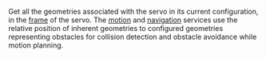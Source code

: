 Get all the geometries associated with the servo in its current configuration, in the [frame](/operate/mobility/define-geometry/) of the servo.
The [motion](/operate/reference/services/motion/) and [navigation](/operate/reference/services/navigation/) services use the relative position of inherent geometries to configured geometries representing obstacles for collision detection and obstacle avoidance while motion planning.
